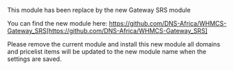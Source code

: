 This module has been replace by the new Gateway SRS module

You can find the new module here:
https://github.com/DNS-Africa/WHMCS-Gateway_SRS[https://github.com/DNS-Africa/WHMCS-Gateway_SRS]

Please remove the current module and install this new module all domains and pricelist items will be updated to the new module name when the settings are saved.
